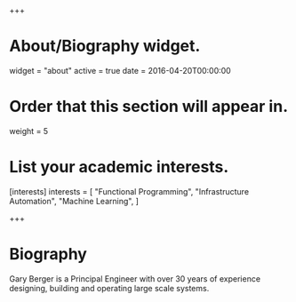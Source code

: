 +++
# About/Biography widget.
widget = "about"
active = true
date = 2016-04-20T00:00:00

# Order that this section will appear in.
weight = 5

# List your academic interests.
[interests]
  interests = [
    "Functional Programming",
    "Infrastructure Automation",
    "Machine Learning",
  ]

 
+++

# Biography

Gary Berger is a Principal Engineer with over 30 years of experience designing, building and operating large scale systems. 
